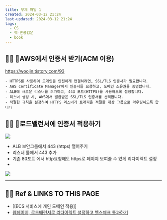 ```yaml
---
title: 무제 파일 1
created: 2024-03-12 21:24
last-updated: 2024-03-12 21:24
tags:
  - CS
  - 책-혼공컴운
  - book
---
```


## 👯‍♂️  AWS에서 인증서 받기(ACM 이용)

https://woojin.tistory.com/93


    - HTTPS를 사용하여 도메인을 안전하게 연결하려면, SSL/TLS 인증서가 필요합니다.
    - AWS Certificate Manager에서 인증서를 요청하고, 도메인 소유권을 증명합니다.
    - ALB에 새로운 리스너를 추가하고, 443 포트(HTTPS)를 사용하도록 설정합니다.
    - 리스너 생성 시, AWS에서 발급받은 SSL/TLS 인증서를 선택합니다.
    - 적절한 규칙을 설정하여 HTTPS 리스너가 트래픽을 적절한 대상 그룹으로 라우팅하도록 합니다

## 👯‍♂️  로드밸런서에 인증서 적용하기 

![](https://i.imgur.com/qvYrTMf.png)


- ALB 보안그룹에서  443 (https) 열어주기
- 리스너 룰에서 443 추가
- 기존 80포트 에서 http요청해도 https로 페이지 보여줄 수 있게 리다이렉트 설정
- 

![](https://i.imgur.com/rx7DB7e.png)


--- 

## 👯‍♂️ Ref & LINKS TO THIS PAGE

-  [[ECS 서비스에 개인 도메인 적용]]
- [웹페이지, 로드배런서로 리다이렉트 설정하고 헬스체크 통과하기](https://woojin.tistory.com/93)

